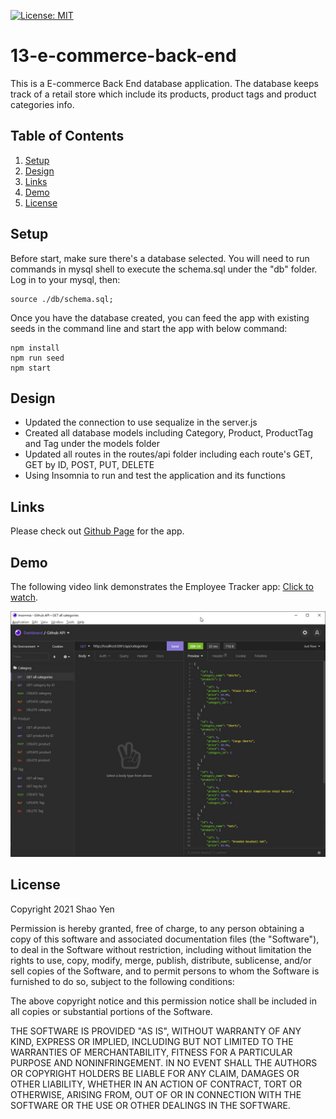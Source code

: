 [![License: MIT](https://img.shields.io/badge/License-MIT-yellow.svg)](https://opensource.org/licenses/MIT)

# 13-e-commerce-back-end

This is a E-commerce Back End database application. The database keeps track of a retail store which include its products, product tags and product categories info.

## Table of Contents
1. [Setup](#setup)
2. [Design](#design)
3. [Links](#links)
4. [Demo](#demo)
5. [License](#license)

<a name="setup"></a>

## Setup

Before start, make sure there's a database selected. You will need to run commands in mysql shell to execute the schema.sql under the "db" folder. Log in to your mysql, then:

```
source ./db/schema.sql;
```

Once you have the database created, you can feed the app with existing seeds in the command line and start the app with below command:

```
npm install
npm run seed
npm start
```

<a name="design"></a>

## Design

* Updated the connection to use sequalize in the server.js
* Created all database models including Category, Product, ProductTag and Tag under the models folder
* Updated all routes in the routes/api folder including each route's GET, GET by ID, POST, PUT, DELETE
* Using Insomnia to run and test the application and its functions

<a name="links"></a>

## Links

Please check out [Github Page](https://github.com/shaotangyen/13-e-commerce-back-end) for the app.

<a name="demo"></a>

## Demo

The following video link demonstrates the Employee Tracker app: [Click to watch](https://drive.google.com/file/d/14loWsRMsekgvExQdZG7yewDihMNHqCau/view?usp=sharing).

<img src="./assets/demo.jpg" alt="app-demo" style="width:800px;"/>

<a name="license"></a>

## License

Copyright 2021 Shao Yen

Permission is hereby granted, free of charge, to any person obtaining a copy of this software and associated documentation files (the "Software"), to deal in the Software without restriction, including without limitation the rights to use, copy, modify, merge, publish, distribute, sublicense, and/or sell copies of the Software, and to permit persons to whom the Software is furnished to do so, subject to the following conditions:

The above copyright notice and this permission notice shall be included in all copies or substantial portions of the Software.

THE SOFTWARE IS PROVIDED "AS IS", WITHOUT WARRANTY OF ANY KIND, EXPRESS OR IMPLIED, INCLUDING BUT NOT LIMITED TO THE WARRANTIES OF MERCHANTABILITY, FITNESS FOR A PARTICULAR PURPOSE AND NONINFRINGEMENT. IN NO EVENT SHALL THE AUTHORS OR COPYRIGHT HOLDERS BE LIABLE FOR ANY CLAIM, DAMAGES OR OTHER LIABILITY, WHETHER IN AN ACTION OF CONTRACT, TORT OR OTHERWISE, ARISING FROM, OUT OF OR IN CONNECTION WITH THE SOFTWARE OR THE USE OR OTHER DEALINGS IN THE SOFTWARE.

